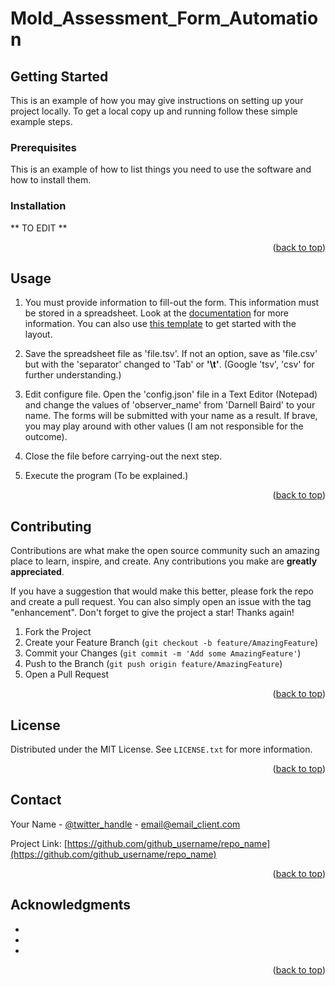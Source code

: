 # Mold_Assessment_Form_Automation

<!-- Copied from [This](https://github.com/othneildrew/Best-README-Template) -->

<!-- GETTING STARTED -->
## Getting Started

This is an example of how you may give instructions on setting up your project locally.
To get a local copy up and running follow these simple example steps.

### Prerequisites

This is an example of how to list things you need to use the software and how to install them.

### Installation

** TO EDIT **

<p align="right">(<a href="#top">back to top</a>)</p>



<!-- USAGE EXAMPLES -->
## Usage

1. You must provide information to fill-out the form. This information must be stored in a spreadsheet. Look at the [documentation]() for more information. You can also use [this template]() to get started with the layout.

2. Save the spreadsheet file as 'file.tsv'. If not an option, save as 'file.csv' but with the 'separator' changed to 'Tab' or **'\t'**. (Google 'tsv', 'csv' for further understanding.)

3. Edit configure file. Open the 'config.json' file in a Text Editor (Notepad) and change the values of 'observer_name' from 'Darnell Baird' to your name. The forms will be submitted with your name as a result. If brave, you may play around with other values (I am not responsible for the outcome).

4. Close the file before carrying-out the next step.

5. Execute the program (To be explained.)

<p align="right">(<a href="#top">back to top</a>)</p>


## Contributing

Contributions are what make the open source community such an amazing place to learn, inspire, and create. Any contributions you make are **greatly appreciated**.

If you have a suggestion that would make this better, please fork the repo and create a pull request. You can also simply open an issue with the tag "enhancement".
Don't forget to give the project a star! Thanks again!

1. Fork the Project
2. Create your Feature Branch (`git checkout -b feature/AmazingFeature`)
3. Commit your Changes (`git commit -m 'Add some AmazingFeature'`)
4. Push to the Branch (`git push origin feature/AmazingFeature`)
5. Open a Pull Request

<p align="right">(<a href="#top">back to top</a>)</p>



<!-- LICENSE -->
## License

Distributed under the MIT License. See `LICENSE.txt` for more information.

<p align="right">(<a href="#top">back to top</a>)</p>



<!-- CONTACT -->
## Contact

Your Name - [@twitter_handle](https://twitter.com/twitter_handle) - email@email_client.com

Project Link: [https://github.com/github_username/repo_name](https://github.com/github_username/repo_name)

<p align="right">(<a href="#top">back to top</a>)</p>



<!-- ACKNOWLEDGMENTS -->
## Acknowledgments

* []()
* []()
* []()

<p align="right">(<a href="#top">back to top</a>)</p>
